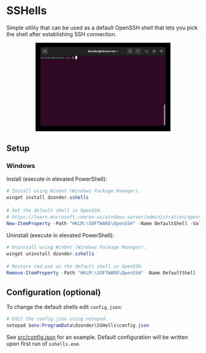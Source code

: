 # SSHells

Simple utility that can be used as a default OpenSSH shell that lets you pick the shell after establishing SSH connection.

<p align="center">
  <img src="demo.gif" alt="animated" width="70%" />
</p>

## Setup

### Windows 

Install (execute in elevated PowerShell):

```PowerShell
# Install using WinGet (Windows Package Manager).
winget install dzonder.sshells

# Set the default shell in OpenSSH.
# https://learn.microsoft.com/en-us/windows-server/administration/openssh/openssh_server_configuration#configuring-the-default-shell-for-openssh-in-windows
New-ItemProperty -Path "HKLM:\SOFTWARE\OpenSSH" -Name DefaultShell -Value "$env:LOCALAPPDATA\Microsoft\WinGet\Links\sshells.exe" -PropertyType String -Force
```

Uninstall (execute in elevated PowerShell):

```PowerShell
# Uninstall using WinGet (Windows Package Manager).
winget uninstall dzonder.sshells

# Restore cmd.exe as the default shell in OpenSSH.
Remove-ItemProperty -Path "HKLM:\SOFTWARE\OpenSSH" -Name DefaultShell
```

## Configuration (optional)

To change the default shells edit `config.json`:

```PowerShell
# Edit the config.json using notepad.
notepad $env:ProgramData\dzonder\SSHells\config.json
```

See [src/config.json](src/config.json) for an example. Default configuration will be written upon first run of `sshells.exe`.
